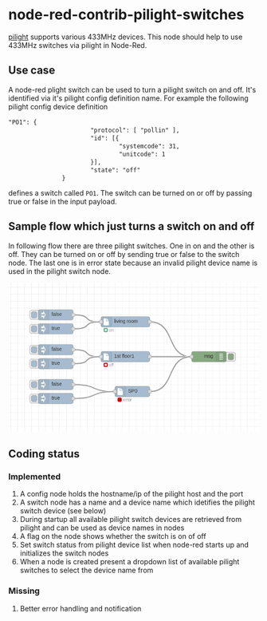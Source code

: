 # node-red-contrib-pilight-switches

[pilight](https://www.pilight.org/) supports various 433MHz devices. This node should help to use 433MHz switches via pilight in Node-Red.

## Use case

A node-red plight switch can be used to turn a pilight switch on and off. It's identified via it's pilight config definition name. For example the following pilight config device definition

```
"PO1": {
                       "protocol": [ "pollin" ],
                       "id": [{
                               "systemcode": 31,
                               "unitcode": 1
                       }],
                       "state": "off"
               }
```

defines a switch called `PO1`. The switch can be turned on or off by passing true or false in the input payload.

## Sample flow which just turns a switch on and off

In following flow there are three pilight switches. One in on and the other is off. They can be turned on or off by sending true or false to the switch node. The last one is in error state because an invalid pilight device name is used in the pilight switch node.

![Alt text](pics/pilight_customnode_flow.png?raw=true "Title")

## Coding status

### Implemented

1. A config node holds the hostname/ip of the pilight host and the port
2. A switch node has a name and a device name which idetifies the pilight switch device (see below)
3. During startup all available pilight switch devices are retrieved from pilight and can be used as device names in nodes
4. A flag on the node shows whether the switch is on of off
5. Set switch status from pilight device list when node-red starts up and initializes the switch nodes
6. When a node is created present a dropdown list of available pilight switches to select the device name from

### Missing

1. Better error handling and notification
